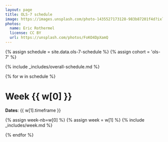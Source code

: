```yaml
---
layout: page
title: OLS-7 schedule
image: https://images.unsplash.com/photo-1435527173128-983b87201f4d?ixlib=rb-1.2.1&ixid=eyJhcHBfaWQiOjEyMDd9&auto=format&fit=crop&w=1047&q=80
photos:
  name: Eric Rothermel
  license: CC BY
  url: https://unsplash.com/photos/FoKO4DpXamQ
---
```


{% assign schedule = site.data.ols-7-schedule %}
{% assign cohort = 'ols-7' %}

{% include _includes/overall-schedule.md %}

{% for w in schedule %}

# Week {{ w[0] }}

<i class="fas fa-calendar-alt"></i> **Dates**: {{ w[1].timeframe }}

{% assign week-nb=w[0] %}
{% assign week = w[1] %}
{% include _includes/week.md %}

{% endfor %}
